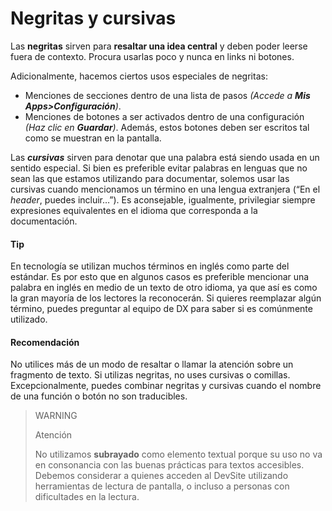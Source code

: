 # Negritas y cursivas 

Las **negritas** sirven para **resaltar una idea central** y deben poder leerse fuera de contexto. Procura usarlas poco y nunca en links ni botones.

Adicionalmente, hacemos ciertos usos especiales de negritas:

* Menciones de secciones dentro de una lista de pasos *(Accede a **Mis Apps>Configuración**)*.
* Menciones de botones a ser activados dentro de una configuración *(Haz clic en **Guardar**)*. Además, estos botones deben ser escritos tal como se muestran en la pantalla.

Las ***cursivas*** sirven para denotar que una palabra está siendo usada en un sentido especial. Si bien es preferible evitar palabras en lenguas que no sean las que estamos utilizando para documentar, solemos usar las cursivas cuando mencionamos un término en una lengua extranjera (“En el *header*, puedes incluir…”). Es aconsejable, igualmente, privilegiar siempre expresiones equivalentes en el idioma que corresponda a la documentación. 

#### Tip

En tecnología se utilizan muchos términos en inglés como parte del estándar. Es por esto que en algunos casos es preferible mencionar una palabra en inglés en medio de un texto de otro idioma, ya que así es como la gran mayoría de los lectores la reconocerán. Si quieres reemplazar algún término, puedes preguntar al equipo de DX para saber si es comúnmente utilizado.

#### Recomendación

No utilices más de un modo de resaltar o llamar la atención sobre un fragmento de texto. Si utilizas negritas, no uses cursivas o comillas. Excepcionalmente, puedes combinar negritas y cursivas cuando el nombre de una función o botón no son traducibles.

> WARNING
>
> Atención
>
> No utilizamos **subrayado** como elemento textual porque su uso no va en consonancia con las buenas prácticas para textos accesibles. Debemos considerar a quienes acceden al DevSite utilizando herramientas de lectura de pantalla, o incluso a personas con dificultades en la lectura.


